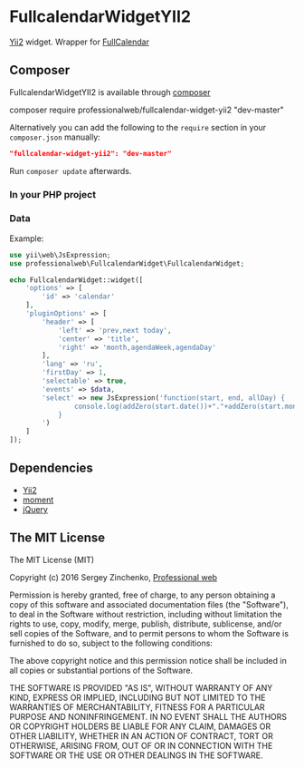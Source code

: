 # FullcalendarWidgetYII2
[Yii2](http://www.yiiframework.com/) widget. Wrapper for [FullCalendar](http://fullcalendar.io/)

## Composer

FullcalendarWidgetYII2 is available through [composer](https://getcomposer.org/)

  composer require professionalweb/fullcalendar-widget-yii2 "dev-master"
  
Alternatively you can add the following to the `require` section in your `composer.json` manually:

```json
"fullcalendar-widget-yii2": "dev-master"
```

Run `composer update` afterwards.

### In your PHP project
### Data

Example:

```php
use yii\web\JsExpression;
use professionalweb\FullcalendarWidget\FullcalendarWidget;

echo FullcalendarWidget::widget([
    'options' => [
        'id' => 'calendar'
    ],
    'pluginOptions' => [
        'header' => [
            'left' => 'prev,next today',
            'center' => 'title',
            'right' => 'month,agendaWeek,agendaDay'
        ],
        'lang' => 'ru',
        'firstDay' => 1,
        'selectable' => true,
        'events' => $data,
        'select' => new JsExpression('function(start, end, allDay) {
                console.log(addZero(start.date())+"."+addZero(start.month()+1)+"."+start.year());
            }
        ')
    ]
]);
```

## Dependencies
- [Yii2](http://www.yiiframework.com/)
- [moment](http://momentjs.com/)
- [jQuery](http://jquery.com/)

## The MIT License

The MIT License (MIT)

Copyright (c) 2016 Sergey Zinchenko, [Professional web](http://web-development.pw/)

Permission is hereby granted, free of charge, to any person obtaining a copy
of this software and associated documentation files (the "Software"), to deal
in the Software without restriction, including without limitation the rights
to use, copy, modify, merge, publish, distribute, sublicense, and/or sell
copies of the Software, and to permit persons to whom the Software is
furnished to do so, subject to the following conditions:

The above copyright notice and this permission notice shall be included in all
copies or substantial portions of the Software.

THE SOFTWARE IS PROVIDED "AS IS", WITHOUT WARRANTY OF ANY KIND, EXPRESS OR
IMPLIED, INCLUDING BUT NOT LIMITED TO THE WARRANTIES OF MERCHANTABILITY,
FITNESS FOR A PARTICULAR PURPOSE AND NONINFRINGEMENT. IN NO EVENT SHALL THE
AUTHORS OR COPYRIGHT HOLDERS BE LIABLE FOR ANY CLAIM, DAMAGES OR OTHER
LIABILITY, WHETHER IN AN ACTION OF CONTRACT, TORT OR OTHERWISE, ARISING FROM,
OUT OF OR IN CONNECTION WITH THE SOFTWARE OR THE USE OR OTHER DEALINGS IN THE
SOFTWARE.
